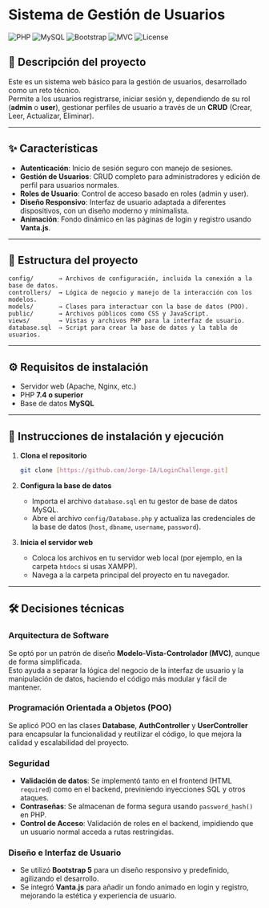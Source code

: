 # Sistema de Gestión de Usuarios

![PHP](https://img.shields.io/badge/PHP-7.4%2B-777BB4?logo=php&logoColor=white)
![MySQL](https://img.shields.io/badge/MySQL-Database-4479A1?logo=mysql&logoColor=white)
![Bootstrap](https://img.shields.io/badge/Bootstrap-5-7952B3?logo=bootstrap&logoColor=white)
![MVC](https://img.shields.io/badge/Pattern-MVC-blue)
![License](https://img.shields.io/badge/License-MIT-green)

## 📌 Descripción del proyecto
Este es un sistema web básico para la gestión de usuarios, desarrollado como un reto técnico.  
Permite a los usuarios registrarse, iniciar sesión y, dependiendo de su rol (**admin** o **user**), gestionar perfiles de usuario a través de un **CRUD** (Crear, Leer, Actualizar, Eliminar).

---

## ✨ Características
- **Autenticación**: Inicio de sesión seguro con manejo de sesiones.  
- **Gestión de Usuarios**: CRUD completo para administradores y edición de perfil para usuarios normales.  
- **Roles de Usuario**: Control de acceso basado en roles (admin y user).  
- **Diseño Responsivo**: Interfaz de usuario adaptada a diferentes dispositivos, con un diseño moderno y minimalista.  
- **Animación**: Fondo dinámico en las páginas de login y registro usando **Vanta.js**.  

---

## 📂 Estructura del proyecto
```
config/       → Archivos de configuración, incluida la conexión a la base de datos.
controllers/  → Lógica de negocio y manejo de la interacción con los modelos.
models/       → Clases para interactuar con la base de datos (POO).
public/       → Archivos públicos como CSS y JavaScript.
views/        → Vistas y archivos PHP para la interfaz de usuario.
database.sql  → Script para crear la base de datos y la tabla de usuarios.
```

---

## ⚙️ Requisitos de instalación
- Servidor web (Apache, Nginx, etc.)  
- PHP **7.4 o superior**  
- Base de datos **MySQL**  

---

## 🚀 Instrucciones de instalación y ejecución

1. **Clona el repositorio**  
   ```bash
   git clone [https://github.com/Jorge-IA/LoginChallenge.git]
   ```

2. **Configura la base de datos**  
   - Importa el archivo `database.sql` en tu gestor de base de datos MySQL.  
   - Abre el archivo `config/Database.php` y actualiza las credenciales de la base de datos (`host`, `dbname`, `username`, `password`).  

3. **Inicia el servidor web**  
   - Coloca los archivos en tu servidor web local (por ejemplo, en la carpeta `htdocs` si usas XAMPP).  
   - Navega a la carpeta principal del proyecto en tu navegador.  

---

## 🛠️ Decisiones técnicas

### Arquitectura de Software
Se optó por un patrón de diseño **Modelo-Vista-Controlador (MVC)**, aunque de forma simplificada.  
Esto ayuda a separar la lógica del negocio de la interfaz de usuario y la manipulación de datos, haciendo el código más modular y fácil de mantener.  

### Programación Orientada a Objetos (POO)
Se aplicó POO en las clases **Database**, **AuthController** y **UserController** para encapsular la funcionalidad y reutilizar el código, lo que mejora la calidad y escalabilidad del proyecto.  

### Seguridad
- **Validación de datos**: Se implementó tanto en el frontend (HTML `required`) como en el backend, previniendo inyecciones SQL y otros ataques.  
- **Contraseñas**: Se almacenan de forma segura usando `password_hash()` en PHP.  
- **Control de Acceso**: Validación de roles en el backend, impidiendo que un usuario normal acceda a rutas restringidas.  

### Diseño e Interfaz de Usuario
- Se utilizó **Bootstrap 5** para un diseño responsivo y predefinido, agilizando el desarrollo.  
- Se integró **Vanta.js** para añadir un fondo animado en login y registro, mejorando la estética y experiencia de usuario.  

